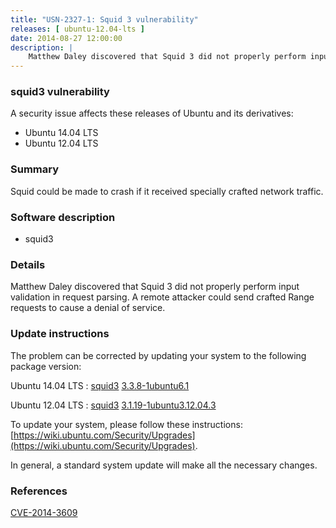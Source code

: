 ```yaml
---
title: "USN-2327-1: Squid 3 vulnerability"
releases: [ ubuntu-12.04-lts ]
date: 2014-08-27 12:00:00
description: |
    Matthew Daley discovered that Squid 3 did not properly perform input validation in request parsing. A remote attacker could send crafted Range requests to cause a denial of service. 
--- 
```

 
### squid3 vulnerability

A security issue affects these releases of Ubuntu and its derivatives:

* Ubuntu 14.04 LTS
* Ubuntu 12.04 LTS

### Summary

Squid could be made to crash if it received specially crafted network traffic.

### Software description

* squid3 

### Details

Matthew Daley discovered that Squid 3 did not properly perform input validation in request parsing. A remote attacker could send crafted Range requests to cause a denial of service. 

### Update instructions

The problem can be corrected by updating your system to the following package version:

Ubuntu 14.04 LTS
 : [squid3](https://launchpad.net/ubuntu/+source/squid3) <span> [3.3.8-1ubuntu6.1](https://launchpad.net/ubuntu/+source/squid3/3.3.8-1ubuntu6.1) </span> 

Ubuntu 12.04 LTS
 : [squid3](https://launchpad.net/ubuntu/+source/squid3) <span> [3.1.19-1ubuntu3.12.04.3](https://launchpad.net/ubuntu/+source/squid3/3.1.19-1ubuntu3.12.04.3) </span> 

To update your system, please follow these instructions: [https://wiki.ubuntu.com/Security/Upgrades](https://wiki.ubuntu.com/Security/Upgrades).

In general, a standard system update will make all the necessary changes. 

### References

 [CVE-2014-3609](http://people.ubuntu.com/~ubuntu-security/cve/CVE-2014-3609)
 

